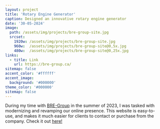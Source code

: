 ```yaml
---
layout: project
title: 'Rotary Engine Generator'
caption: Designed an innovative rotary engine generator
date: '30-05-2024'
image: 
  path: /assets/img/projects/bre-group-site.jpg
  srcset: 
    1920w: /assets/img/projects/bre-group-site.jpg
    960w:  /assets/img/projects/bre-group-site@0,5x.jpg
    480w:  /assets/img/projects/bre-group-site@0,25x.jpg
links:
  - title: Link
    url: https://bre-group.ca/
sitemap: false
accent_color: '#ffffff'
accent_image:
  background: '#000000'
theme_color: '#000000'
sitemap: false
---
```

During my time with [BRE-Group](https://bre-group.ca/) in the summer of 2023, I was tasked with modernizing and revamping our online
presence. This website is easy-to-use, and makes it much easier for clients to contact or purchase from the company. Check it out [here!](https://bre-group.ca/)